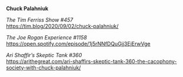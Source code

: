 **Chuck Palahniuk**

*The Tim Ferriss Show #457*  
https://tim.blog/2020/09/02/chuck-palahniuk/

*The Joe Rogan Experience #1158*  
https://open.spotify.com/episode/1j5rNNfDQuGjj3EjErwVge

*Ari Shaffir’s Skeptic Tank #360*  
https://arithegreat.com/ari-shaffirs-skeptic-tank-360-the-cacophony-society-with-chuck-palahniuk/
